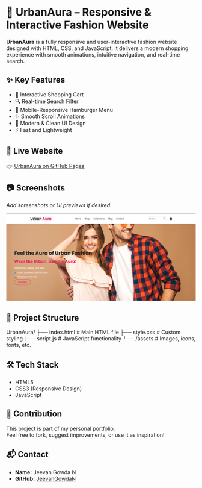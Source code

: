# 🌆 UrbanAura – Responsive & Interactive Fashion Website

**UrbanAura** is a fully responsive and user-interactive fashion website designed with HTML, CSS, and JavaScript. It delivers a modern shopping experience with smooth animations, intuitive navigation, and real-time search.

## ✨ Key Features

- 🛒 Interactive Shopping Cart
- 🔍 Real-time Search Filter
- 📱 Mobile-Responsive Hamburger Menu
- ✨ Smooth Scroll Animations
- 🎨 Modern & Clean UI Design
- ⚡ Fast and Lightweight

## 🚀 Live Website

👉 [UrbanAura on GitHub Pages](https://JeevanGowdaN.github.io/UrbanAura/)

## 📷 Screenshots

_Add screenshots or UI previews if desired._

![WebPage](WebPage.png)


## 📁 Project Structure

UrbanAura/
├── index.html # Main HTML file 
├── style.css # Custom styling 
├── script.js # JavaScript functionality 
└── /assets # Images, icons, fonts, etc. 


## 🛠️ Tech Stack

- HTML5
- CSS3 (Responsive Design)
- JavaScript


## 🤝 Contribution

This project is part of my personal portfolio.  
Feel free to fork, suggest improvements, or use it as inspiration!

## 📬 Contact

- **Name:** Jeevan Gowda N  
- **GitHub:** [JeevanGowdaN](https://github.com/JeevanGowdaN)
